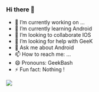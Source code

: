 ### Hi there 👋

- 🔭 I’m currently working on ...
- 🌱 I’m currently learning Android
- 👯 I’m looking to collaborate IOS
- 🤔 I’m looking for help with GeeK
- 💬 Ask me about Android
- 📫 How to reach me: ...
- 😄 Pronouns: GeekBash
- ⚡ Fun fact: Nothing !

<img src = "https://github-readme-stats.vercel.app/api?username=ranushka-lakmal&&show_icons=true&title_color=ffffff&icon_color=bb2acf&text_color=daf7dc&bg_color=151515">
 
